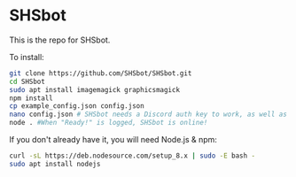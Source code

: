 # SHSbot

This is the repo for SHSbot.

To install:

```bash
git clone https://github.com/SHSbot/SHSbot.git
cd SHSbot
sudo apt install imagemagick graphicsmagick
npm install
cp example_config.json config.json
nano config.json # SHSbot needs a Discord auth key to work, as well as various other auth keys for other commands. Using nano or another editor, add in api keys.
node . #When "Ready!" is logged, SHSbot is online!
```

If you don't already have it, you will need Node.js & npm:

```bash
curl -sL https://deb.nodesource.com/setup_8.x | sudo -E bash -
sudo apt install nodejs
```
